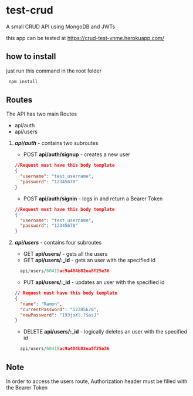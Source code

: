 # test-crud
A small CRUD API using MongoDB and JWTs

this app can be tested at https://crud-test-vnme.herokuapp.com/

## how to install

just run this command in the root folder

```bash
 npm install
```

## Routes

The API has two main Routes

- api/auth
- api/users

1. ***api/auth*** - contains two subroutes
    - POST **api/auth/signup** - creates a new user 

    ```json
    //Request must have this body template
    {
      "username": "test_username",
      "password": "12345678"
    }
    ```

    - POST **api/auth/signin** - logs in and return a Bearer Token

    ```json
    //Request must have this body template
    {
      "username": "test_username",
      "password": "12345678"
    }
    ```
    
2. ***api/users*** - contains four subroutes
    - GET **api/users/** - gets all the users 
    - GET **api/users/:_id** - gets an user with the specified id
    
    ```js
      api/users/60419ac9a484b82ea8f25e36
    ```
    - PUT **api/users/:_id** - updates an user with the specified id
    ```json
    // Request must have this body template 
    {
      "name": "Ramon",
      "currentPassword": "12345678",
      "newPassword": "193jsXl.?$asJ"
    }
    ```
    
    - DELETE **api/users/:_id** - logically deletes an user with the specified id  
    ```js
      api/users/60419ac9a484b82ea8f25e36
    ```
    
    
 ## Note
 In order to access the users route, Authorization header must be filled with the Bearer Token
